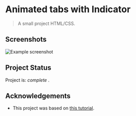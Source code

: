 # Animated tabs with Indicator

> A small project HTML/CSS.


## Screenshots
![Example screenshot](https://github.com/IrinaSpasova/Small-projects-JavaScript/blob/main/CSS%20Mix%20Blend%20Mode/Untitled.png)


## Project Status
Project is:  _complete_ .


## Acknowledgements
- This project was based on [this tutorial](https://www.youtube.com/watch?v=bYGkQ8nnFc4).



